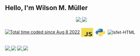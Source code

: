 ## Hello, I'm Wilson M. Müller
<div align="center">
  <a href="https://github-readme-stats.vercel.app/api?username=IsfetShen">
    <img height="150em" src="https://github-readme-stats.vercel.app/api?username=IsfetShen&show_icons=true&theme=highcontrast&include_all_commits=true&count_private=true"/>
    <img height="150em" src="https://github-readme-stats.vercel.app/api/top-langs/?username=IsfetShen&layout=compact&langs_count=7&theme=highcontrast"/>
</div>
<div style="display: inline_block"><br>
     <a href="https://wakatime.com/@02e03940-943c-4671-9eeb-11e081ae8380"><img src="https://wakatime.com/badge/user/02e03940-943c-4671-9eeb-11e081ae8380.svg" alt="Total time coded since Aug 8 2022" /></a>
    <img align="center" alt="Isfet-Js" height="30" width="40" src="https://raw.githubusercontent.com/devicons/devicon/master/icons/javascript/javascript-original.svg">
    <img align="center" alt="Isfet-Python" height="30" width="40" src="https://raw.githubusercontent.com/devicons/devicon/master/icons/python/python-original.svg">
    <img align="center" alt="Isfet-HTML" height="30" width="40" src="https://cdn.jsdelivr.net/gh/devicons/devicon/icons/html5/html5-original.svg">
</div>

##
    
<div>
  <a href="mailto:wilsonunderline@outook.com/"target="_blank"><img src="https://img.shields.io/badge/Microsoft_Outlook-0078D4?style=for-the-badge&logo=microsoft-outlook&logoColor=white" target="_blank">
  </a>
  <a href="https://linktr.ee/wilso_muller" target="_blank"><img src="https://img.shields.io/badge/linktree-39E09B?style=for-the-badge&logo=linktree&logoColor=white"></a>
 <a href="https://discord.gg/8NPhGt7S" target="_blank"><img src="https://img.shields.io/badge/Discord-7289DA?style=for-the-badge&logo=discord&logoColor=white" target="_blank">
 </a>
  <a href="https://www.linkedin.com/in/wilson-m%C3%BCller-a0165a227/" target="_blank"><img src="https://img.shields.io/badge/-LinkedIn-%230077B5?style=for-the-badge&logo=linkedin&logoColor=white" target="_blank">
  </a> 
